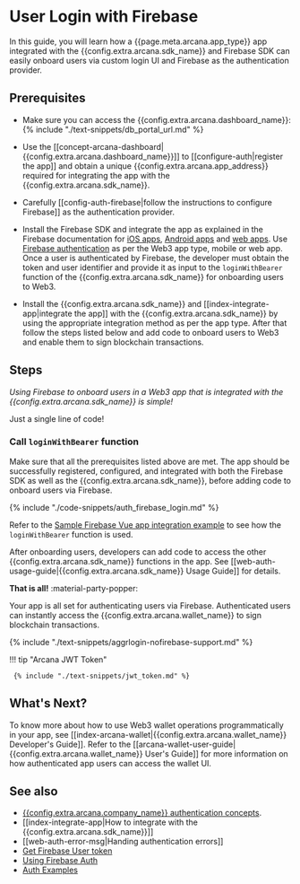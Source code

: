 # User Login with Firebase

In this guide, you will learn how a {{page.meta.arcana.app_type}} app integrated with the {{config.extra.arcana.sdk_name}} and Firebase SDK can easily onboard users via custom login UI and Firebase as the authentication provider.

## Prerequisites

* Make sure you can access the {{config.extra.arcana.dashboard_name}}: {% include "./text-snippets/db_portal_url.md" %}

* Use the [[concept-arcana-dashboard| {{config.extra.arcana.dashboard_name}}]] to [[configure-auth|register the app]] and obtain a unique {{config.extra.arcana.app_address}} required for integrating the app with the {{config.extra.arcana.sdk_name}}.

* Carefully [[config-auth-firebase|follow the instructions to configure Firebase]] as the authentication provider.

* Install the Firebase SDK and integrate the app as explained in the Firebase documentation for [iOS apps](https://firebase.google.com/docs/ios/setup), [Android apps](https://firebase.google.com/docs/android/setup) and [web apps](https://firebase.google.com/docs/web/setup). Use [Firebase authentication](https://firebase.google.com/docs/auth) as per the Web3 app type, mobile or web app. Once a user is authenticated by Firebase, the developer must obtain the token and user identifier and provide it as input to the `loginWithBearer` function of the {{config.extra.arcana.sdk_name}} for onboarding users to Web3.
  
* Install the {{config.extra.arcana.sdk_name}} and [[index-integrate-app|integrate the app]] with the {{config.extra.arcana.sdk_name}} by using the appropriate integration method as per the app type. After that follow the steps listed below and add code to onboard users to Web3 and enable them to sign blockchain transactions.
    
## Steps

*Using Firebase to onboard users in a Web3 app that is integrated with the {{config.extra.arcana.sdk_name}} is simple!*

Just a single line of code!

### Call `loginWithBearer` function

Make sure that all the prerequisites listed above are met. The app should be successfully registered, configured, and integrated with both the Firebase SDK as well as the {{config.extra.arcana.sdk_name}}, before adding code to onboard users via Firebase.

{% include "./code-snippets/auth_firebase_login.md" %}

Refer to the [Sample Firebase Vue app integration example](https://github.com/arcana-network/auth-examples) to see how the `loginWithBearer` function is used.

After onboarding users, developers can add code to access the other {{config.extra.arcana.sdk_name}} functions in the app. See [[web-auth-usage-guide|{{config.extra.arcana.sdk_name}} Usage Guide]] for details.

**That is all!**  :material-party-popper:

Your app is all set for authenticating users via Firebase. Authenticated users can instantly access the {{config.extra.arcana.wallet_name}} to sign blockchain transactions.

{% include "./text-snippets/aggrlogin-nofirebase-support.md" %}

!!! tip "Arcana JWT Token"

     {% include "./text-snippets/jwt_token.md" %}
     
## What's Next?

To know more about how to use Web3 wallet operations programmatically in your app, see [[index-arcana-wallet|{{config.extra.arcana.wallet_name}} Developer's Guide]]. Refer to the [[arcana-wallet-user-guide|{{config.extra.arcana.wallet_name}} User's Guide]] for more information on how authenticated app users can access the wallet UI.

## See also

* [{{config.extra.arcana.company_name}} authentication concepts]({{page.meta.arcana.root_rel_path}}/concepts/authtype/arcanaauth.md).
* [[index-integrate-app|How to integrate with the {{config.extra.arcana.sdk_name}}]]
* [[web-auth-error-msg|Handing authentication errors]]
* [Get Firebase User token](https://firebase.google.com/docs/reference/js/auth.user.md#usergetidtoken)
* [Using Firebase Auth](https://firebase.google.com/docs/auth)
* [Auth Examples](https://github.com/arcana-network/auth-examples)
